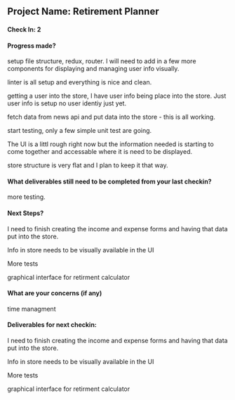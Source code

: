 ## Project Name: Retirement Planner

#### Check In: 2

#### Progress made?
setup file structure, redux, router. I will need to add in a few more components for displaying and managing user info visually.

linter is all setup and everything is nice and clean.

getting a user into the store, I have user info being place into the store. Just user info is setup no user identiy just yet.

fetch data from news api and put data into the store - this is all working.

start testing, only a few simple unit test are going.

The UI is a littl rough right now but the information needed is starting to come together and accessable where it is need to be displayed.

store structure is very flat and I plan to keep it that way.

#### What deliverables still need to be completed from your last checkin?

more testing.

#### Next Steps?

I need to finish creating the income and expense forms and having that data put into the store.

Info in store needs to be visually available in the UI

More tests

graphical interface for retirment calculator

#### What are your concerns (if any)

time managment

#### Deliverables for next checkin:

I need to finish creating the income and expense forms and having that data put into the store.

Info in store needs to be visually available in the UI

More tests

graphical interface for retirment calculator
